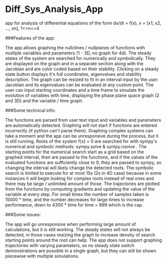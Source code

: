 # Diff_Sys_Analysis_App
app for analysis of differential equations of the form dx/dt = f(x), x = [x1, x2, ..., xn], 1&lt;=n&lt;=4 

###Features of the app:

The app allows graphing the nullclines / nullplanes of functions with multiple variables and parameters (1 - 3D, no graph for 4d).
The steady states of the system are searched for numerically and symbolically. They are displayed on the graph
and in a separate section along with the Jacobian and are color coded based on their stability.
Clicking on a steady state button displays it's full coordinates, eigenvalues and stability description.
The graph can be resized to fit in an interval input by the user.
Jacobian and its eigenvalues can be evaluated at any custom point.
The user can input starting coordinates and a time frame to simulate the evolution of variables with time,
displaying the phase plane space graph (2 and 3D) and the variable / time graph.

###Some technical info:

The functions are parsed from user text input and variables and parameters are automatically detected.
Graphing will not start if functions are entered incorrectly (if python can't parse them).
Graphing complex systems can take a moment and the app can be unresponsive during the process, but it is still running.
Roots of the system f(x) = 0 are searched for with sympy's numerical and symbolic methods: sympy.solve & sympy.nsolve .
The starting points for the numerical search start as a grid based on the graphed interval, then are passed to the functions,
and if the values of the evaluated functions are sufficiently close to 0,
they are passed to sympy, so changing the interval will likely change the detected roots.
The symbolic search is limited to execute for at most 15s (2s in 4D case) because in some instances it will begin looking for complex roots
instead of real ones and there may be large / unlimited amount of those.
The trajectories are plotted from the functions by computing gradients and updating the value of the variable at every step.
For small times the number of samples taken is 15000 * time,
and the number decreases for large times to increase performance, down to 4300 * time for time = 999 which is the cap.

###Some issues:

The app will go unresponsive when performing large amount of calculations, but it is still working.
The steady states will not always be detected,
in those cases resizing the graph to increase density of search starting points around the root can help.
The app does not support graphing trajectories with varying parameters, so no steady state switch demonstrations are possible in a single graph,
but they can still be shown piecewise with multiple simulations.
